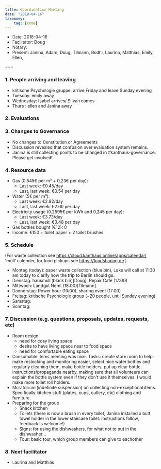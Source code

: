 ```yaml
---
title: Coordination Meeting
date: "2018-04-16"
taxonomy:
    tag: [come]
---
```


<!--
Hello facilitator/notary! Thank you for your services. Here is some advice for facilitating coordination meetings:
  - Prepare the meeting a bit beforehand (find out about evaluations, gas, electricity and water usages, waste collections). You can ask others to assist you.
  - Notify people 10 minutes before the meeting starts. (Watching the clock is not super fun, people will be grateful if you do it for them.)
  - Start at 10:00 sharp, or earlier if everyone is there. (Waiting is time-wasting, be a time-saver!)
  - If you don't want to take notes yourself ask someone else to take care of that. (This pad can easily be used to read from and write in simultaneously.)
  - Go through the ordered points in order, even if nothing has changed. (They are arranged to try and get the most relevant information to most people.)
  - Feel welcome to moderate conversation if off-topic or too detailed. (Are listeners interested? Are speakers satisfied? Can you identify a sub-group?)
  - Try to finish the meeting before 11:00. (There is always more to talk about and it's important for people to know that CoMes don't take forever.)
  - Leave the room once the meeting has ended. (This sends a clear signal to everyone else that they can also leave and get on with their day.)
  - Take care that the meeting minutes will be put to kanthaus.online. (If you don't know how to do it, ask someone to help you with it. But do it today!)
  - Have fun!
-->

- Date: 2018-04-16
- Facilitator: Doug
- Notary:
- Present: Janina, Adam, Doug, Tilmann, Bodhi, Laurina, Matthias, Emily, Ellen, 

===

### 1. People arriving and leaving
- kritische Psychologie gruppe, arrive Friday and leave Sunday evening
- Tuesday: emily away
- Wednesday: Isabel arrives/ Silvan comes
- Thurs : ellen and Janina away

### 2. Evaluations 

### 3. Changes to Governance
- No changes to Constitution or Agreements
- Discussion revealed that confusion over evaluation system remains.
- Janina is still collecting points to be changed in #kanthaus-governance. Please get involved!

### 4. Resource data
- Gas (0.545€ per m³ + 0,23€ per day):
  - Last week: €0.45/day
  - Last, last week: €0.54 per day
- Water (5€ per m³):
  - Last week: €2.92/day
  - Last, last week: €2.60 per day
- Electricity usage (0.2595€ per kWh and 0,245 per day):
  - Last week: €3.73/day
  - Last, last week: €3.48 per day
- Gas bottles bought (€12): 0
- Income: €150 + toilet paper + 2 toilet brushes

### 5. Schedule
(For waste collection see https://cloud.kanthaus.online/apps/calendar/ 'müll' calender, for food pickups see https://foodsharing.de )
- Montag (today): paper waste collection (blue bin), Luke will call at 11:30 am today to clarify how the trip to Berlin should go.
- Dienstag: hausmüll (black bin)[Doug], Repair Café (17:00)
- Mittwoch: Landgut Nemt (18:00)[Tilmann]
- Donnerstag: Power hour (10:00), sharing event (17:00)
- Freitag: kritische Psychologie group (~20 people, until Sunday evening)
- Samstag: 
- Sonntag: 

### 7. Discussion (e.g. questions, proposals, updates, requests, etc)
- Room design
  - need for cosy living space
  - desire to have living space near to food space
  - need for comfortable eating space
- Consumable items meeting was nice. Tasks: create store room to help make restocking and monitoring easier, select nice water bottles and regularly cleaning them, make bottle holders, put up clear bottle instructions/propaganda nearby, making sure that all volunteers can explain the bottle system even if they don't use it themselves. I would make more toilet roll holders.
- Moratorium (indefinite suspension) on collecting non-exceptional items. Specifically kitchen stuff (plates, cups, cutlery, etc) clothing and furniture.
- Preparing for the group
  - Snack kitchen
  - Toilets (there is now a brush in every toilet, Janina installed a butt towel holder in the lower staircase toilet. Instructions follow, feedback is welcome!)
  - Signs: for using the dishwashers, for what not to put in the dishwasher...
  - Tour: basic tour, which group members can give to eachother

### 8. Next facilitator
- Laurina and Matthias
